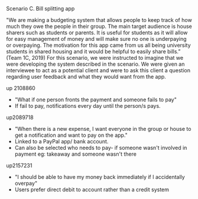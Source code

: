 Scenario C. Bill splitting app

"We are making a budgeting system that allows people to keep track of how much they owe the people in their group. The main target audience is house sharers such as students or parents. It is useful for students as it will allow for easy management of money and will make sure no one is underpaying or overpaying. The motivation for this app came from us all being university students in shared housing and it would be helpful to easily share bills.” (Team 1C, 2019)
For this scenario, we were instructed to imagine that we were developing the system described in the scenario. We were given an interviewee to act as a potential client and were to ask this client a question regarding user feedback and what they would want from the app.

up 2108860
- "What if one person fronts the payment and someone fails to pay"
- If fail to pay, notifications every day until the person/s pays.

up2089718
- "When there is a new expense, I want everyone in the group or house to get a notification and want to pay on the app."
- Linked to a PayPal app/ bank account.
- Can also be selected who needs to pay- if someone wasn't involved in payment eg: takeaway and someone wasn't there

up2157231
- "I should be able to have my money back immediately if I accidentally overpay"
- Users prefer direct debit to account rather than a credit system 


